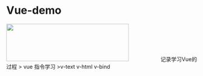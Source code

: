# Vue-demo
<!-- ![vue](https://cn.vuejs.org/images/logo.svg "vue") -->
<img src=https://cn.vuejs.org/images/logo.svg  width=80% height=100 />
记录学习Vue的过程
> vue 指令学习
>v-text  v-html  v-bind 